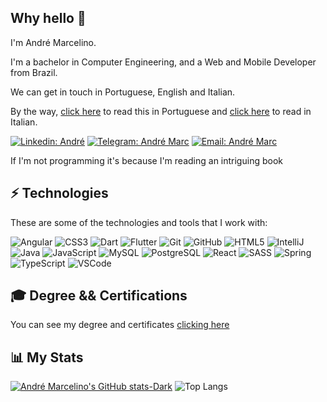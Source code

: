 ## Why hello 👋

I'm André Marcelino.

I'm a bachelor in Computer Engineering, and a Web and Mobile Developer from Brazil.

We can get in touch in Portuguese, English and Italian.

By the way, [click here](/lang/pt-br.md) to read this in Portuguese and [click here](/lang/it.md) to read in Italian.

[![Linkedin: André](https://img.shields.io/badge/-Linkedin-blue?style=flat-square&logo=Linkedin&logoColor=white&link=https://www.linkedin.com/in/andré-luiz-marcelino-da-silva-3987a0137/)](https://www.linkedin.com/in/andré-luiz-marcelino-da-silva-3987a0137/)
[![Telegram: André Marc](https://img.shields.io/badge/-Telegram-26A5E4?style=flat-square&logo=Telegram&logoColor=white&link=https://t.me/AndreMarc/)](https://t.me/AndreMarc/)
[![Email: André Marc](https://img.shields.io/badge/-Email-EA4335?style=flat-square&logo=Gmail&logoColor=white&link=https://t.me/AndreMarc/)](mailto:andreluis0015@gmail.com)

If I'm not programming it's because I'm reading an intriguing book

## ⚡ Technologies

These are some of the technologies and tools that I work with:

![Angular](https://img.shields.io/badge/-Angular-DD0031?style=for-the-badge&logo=angular)
![CSS3](https://img.shields.io/badge/css3-%231572B6.svg?style=for-the-badge&logo=css3&logoColor=white)
![Dart](https://img.shields.io/badge/-Dart-0175C2?style=for-the-badge&logo=dart&logoColor=white)
![Flutter](https://img.shields.io/badge/-Flutter-02569B?style=for-the-badge&logo=flutter)
![Git](https://img.shields.io/badge/-Git-black?style=for-the-badge&logo=git)
![GitHub](https://img.shields.io/badge/-GitHub-181717?style=for-the-badge&logo=github)
![HTML5](https://img.shields.io/badge/html5-%23E34F26.svg?style=for-the-badge&logo=html5&logoColor=white)
![IntelliJ](https://img.shields.io/badge/-IntelliJ%20IDEA-black?style=for-the-badge&logo=intellij-idea&logoColor=white)
![Java](https://img.shields.io/badge/-Java-007396?style=for-the-badge&logo=java)
![JavaScript](https://img.shields.io/badge/-JavaScript-black?style=for-the-badge&logo=javascript)
![MySQL](https://img.shields.io/badge/-MySQL-4479A1?style=for-the-badge&logo=mysql&logoColor=white)
![PostgreSQL](https://img.shields.io/badge/-PostgreSQL-4169E1?style=for-the-badge&logo=postgresql&logoColor=white)
![React](https://img.shields.io/badge/react-%2320232a.svg?style=for-the-badge&logo=react&logoColor=%2361DAFB)
![SASS](https://img.shields.io/badge/SASS-hotpink.svg?style=for-the-badge&logo=SASS&logoColor=white)
![Spring](https://img.shields.io/badge/-Spring-6DB33F?style=for-the-badge&logo=spring&logoColor=white)
![TypeScript](https://img.shields.io/badge/typescript-%23007ACC.svg?style=for-the-badge&logo=typescript&logoColor=white)
![VSCode](https://img.shields.io/badge/-VSCode-007ACC?style=for-the-badge&logo=visual-studio-code&logoColor=white)

## 🎓 Degree && Certifications 

You can see my degree and certificates [clicking here](https://drive.google.com/drive/folders/1QY11i9ktngtvODBEOStyJC9Ijulf2udQ?usp=sharing)

## 📊 My Stats

[![André Marcelino's GitHub stats-Dark](https://github-readme-stats.vercel.app/api?username=andr-marc&show_icons=true&theme=dark)](https://github.com/andr-marc/github-readme-stats)
![Top Langs](https://github-readme-stats.vercel.app/api/top-langs/?username=andr-marc&layout=compact&theme=dark)
